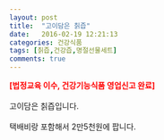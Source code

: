 ```yaml
---
layout: post
title:  "고이담은 칡즙"
date:   2016-02-19 12:21:13
categories: 건강식품
tags: [칡즙,건강즙,명절선물세트]
comments: true
---
```


<strong><span style="color: rgb(255, 0, 0);">[법정교육 이수, 건강기능식품 영업신고 완료]</span></strong>
<br><br>
고이담은 칡즙입니다.
<br><br>
택배비랑 포함해서 2만5천원에 팝니다.
<br>
<br>
<img class="image" src="https://2.bp.blogspot.com/-nR3WpPU-sLY/W-nCMBl-zXI/AAAAAAAAAwU/fX3QpL_kiPsNS0rrPTnTA4OF5DK1J3cpQCLcBGAs/s320/4363684686.jpg" alt=""/>
<br>
<br>
<img class="image" src="http://www.nbbang.co.kr/data/webedit/20180402174806_fmljsbtg.jpg" alt=""/>

